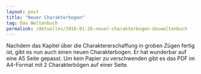 ```yaml
---
layout: post
title: "Neuer Charakterbogen"
tag: Das Weltenbuch
permalink: /Aktuelles/2016-01-26-neuer-charakterbogen-dasweltenbuch
---
```


Nachdem das Kapitel über die Charaktererschaffung in groben Zügen fertig ist, gibt es nun auch einen neuen Charakterbogen. Er hat wunderbar auf eine A5 Seite gepasst. Um kein Papier zu verschwenden gibt es das PDF im A4-Format mit 2 Charakterbögen auf einer Seite.
